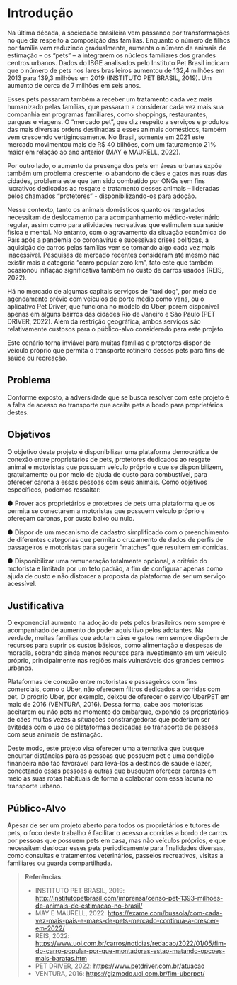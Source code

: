 # Introdução

Na última década, a sociedade brasileira vem passando por transformações no que diz respeito à composição das famílias. Enquanto o número de filhos por família vem reduzindo gradualmente, aumenta o número de animais de estimação – os “pets” – a integrarem os núcleos familiares dos grandes centros urbanos. Dados do IBGE analisados pelo Instituto Pet Brasil indicam que o número de pets nos lares brasileiros aumentou de 132,4 milhões em 2013 para 139,3 milhões em 2019 (INSTITUTO PET BRASIL, 2019). Um aumento de cerca de 7 milhões em seis anos.  

Esses pets passaram também a receber um tratamento cada vez mais humanizado pelas famílias, que passaram a considerar cada vez mais sua companhia em programas familiares, como shoppings, restaurantes, parques e viagens. O “mercado pet”, que diz respeito a serviços e produtos das mais diversas ordens destinadas a esses animais domésticos, também vem crescendo vertiginosamente. No Brasil, somente em 2021 este mercado movimentou mais de R$ 40 bilhões, com um faturamento 21% maior em relação ao ano anterior (MAY e MAURELL, 2022). 

Por outro lado, o aumento da presença dos pets em áreas urbanas expõe também um problema crescente: o abandono de cães e gatos nas ruas das cidades, problema este que tem sido combatido por ONGs sem fins lucrativos dedicadas ao resgate e tratamento desses animais – lideradas pelos chamados “protetores” - disponibilizando-os para adoção. 

Nesse contexto, tanto os animais domésticos quanto os resgatados necessitam de deslocamento para acompanhamento médico-veterinário regular, assim como para atividades recreativas que estimulem sua saúde física e mental. No entanto, com o agravamento da situação econômica do País após a pandemia do coronavírus e sucessivas crises políticas, a aquisição de carros pelas famílias vem se tornando algo cada vez mais inacessível. Pesquisas de mercado recentes consideram até mesmo não existir mais a categoria “carro popular zero km”, fato este que também ocasionou inflação significativa também no custo de carros usados (REIS, 2022). 

Há no mercado de algumas capitais serviços de “taxi dog”, por meio de agendamento prévio com veículos de porte médio como vans, ou o aplicativo Pet Driver, que funciona no modelo do Uber, porém disponível apenas em alguns bairros das cidades Rio de Janeiro e São Paulo (PET DRIVER, 2022). Além da restrição geográfica, ambos serviços são relativamente custosos para o público-alvo considerado para este projeto. 

Este cenário torna inviável para muitas famílias e protetores dispor de veículo próprio que permita o transporte rotineiro desses pets para fins de saúde ou recreação. 

## Problema

Conforme exposto, a adversidade que se busca resolver com este projeto é a falta de acesso ao transporte que aceite pets a bordo para proprietários destes. 

## Objetivos

O objetivo deste projeto é disponibilizar uma plataforma democrática de conexão entre proprietários de pets, protetores dedicados ao resgate animal e motoristas que possuam veículo próprio e que se disponibilizem, gratuitamente ou por meio de ajuda de custo para combustível, para oferecer carona a essas pessoas com seus animais. Como objetivos específicos, podemos ressaltar: 

● Prover aos proprietários e protetores de pets uma plataforma que os permita se conectarem a motoristas que possuem veículo próprio e ofereçam caronas, por custo baixo ou nulo. 

● Dispor de um mecanismo de cadastro simplificado com o preenchimento de diferentes categorias que permita o cruzamento de dados de perfis de passageiros e motoristas para sugerir “matches” que resultem em corridas. 

● Disponibilizar uma remuneração totalmente opcional, a critério do motorista e limitada por um teto padrão, a fim de configurar apenas como ajuda de custo e não distorcer a proposta da plataforma de ser um serviço acessível. 

## Justificativa

O exponencial aumento na adoção de pets pelos brasileiros nem sempre é acompanhado de aumento do poder aquisitivo pelos adotantes. Na verdade, muitas famílias que adotam cães e gatos nem sempre dispõem de recursos para suprir os custos básicos, como alimentação e despesas de moradia, sobrando ainda menos recursos para investimento em um veículo próprio, principalmente nas regiões mais vulneráveis dos grandes centros urbanos. 

Plataformas de conexão entre motoristas e passageiros com fins comerciais, como o Uber, não oferecem filtros dedicados a corridas com pet. O próprio Uber, por exemplo, deixou de oferecer o serviço UberPET em maio de 2016 (VENTURA, 2016). Dessa forma, cabe aos motoristas aceitarem ou não pets no momento do embarque, expondo os proprietários de cães muitas vezes a situações constrangedoras que poderiam ser evitadas com o uso de plataformas dedicadas ao transporte de pessoas com seus animais de estimação. 

Deste modo, este projeto visa oferecer uma alternativa que busque encurtar distâncias para as pessoas que possuem pet e uma condição financeira não tão favorável para levá-los a destinos de saúde e lazer, conectando essas pessoas a outras que busquem oferecer caronas em meio às suas rotas habituais de forma a colaborar com essa lacuna no transporte urbano. 

## Público-Alvo

Apesar de ser um projeto aberto para todos os proprietários e tutores de pets, o foco deste trabalho é facilitar o acesso a corridas a bordo de carros por pessoas que possuem pets em casa, mas não veículos próprios, e que necessitem deslocar esses pets periodicamente para finalidades diversas, como consultas e tratamentos veterinários, passeios recreativos, visitas a familiares ou guarda compartilhada. 

> **Referências**:
> - INSTITUTO PET BRASIL, 2019: http://institutopetbrasil.com/imprensa/censo-pet-1393-milhoes-de-animais-de-estimacao-no-brasil/ 
> - MAY E MAURELL, 2022: https://exame.com/bussola/com-cada-vez-mais-pais-e-maes-de-pets-mercado-continua-a-crescer-em-2022/  
> - REIS, 2022: https://www.uol.com.br/carros/noticias/redacao/2022/01/05/fim-do-carro-popular-por-que-montadoras-estao-matando-opcoes-mais-baratas.htm  
> - PET DRIVER, 2022: https://www.petdriver.com.br/atuacao 
> - VENTURA, 2016: https://gizmodo.uol.com.br/fim-uberpet/ 
